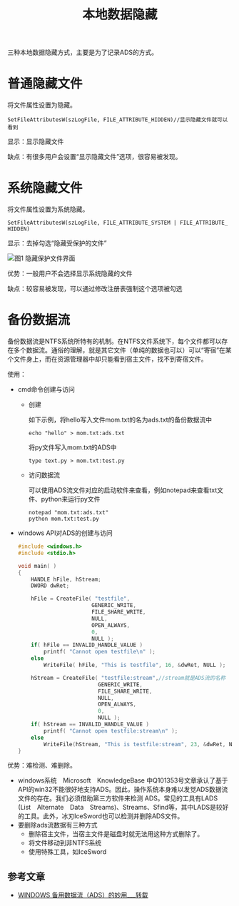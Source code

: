 ﻿---
layout: post
title: "本地数据隐藏"
pubtime: 2019-8-1
updatetime: 2019-8-1
categories: SecurityProgram
tags: Windows c
---

三种本地数据隐藏方式，主要是为了记录ADS的方式。


# 普通隐藏文件

将文件属性设置为隐藏。

```
SetFileAttributesW(szLogFile, FILE_ATTRIBUTE_HIDDEN)//显示隐藏文件就可以看到
```

显示：显示隐藏文件

缺点：有很多用户会设置“显示隐藏文件”选项，很容易被发现。

# 系统隐藏文件

将文件属性设置为系统隐藏。

```
SetFileAttributesW(szLogFile, FILE_ATTRIBUTE_SYSTEM | FILE_ATTRIBUTE_ HIDDEN)
```

显示：去掉勾选“隐藏受保护的文件”

![图1 隐藏保护文件界面](https://chrishuppor.github.io/image/Snipaste_2019-08-01_11-23-06.PNG)

优势：一般用户不会选择显示系统隐藏的文件

缺点：较容易被发现，可以通过修改注册表强制这个选项被勾选

# 备份数据流

备份数据流是NTFS系统所特有的机制。在NTFS文件系统下，每个文件都可以存在多个数据流。通俗的理解，就是其它文件（单纯的数据也可以）可以“寄宿”在某个文件身上，而在资源管理器中却只能看到宿主文件，找不到寄宿文件。

使用：

* cmd命令创建与访问

  * 创建

    如下示例，将hello写入文件mom.txt的名为ads.txt的备份数据流中

    ```
    echo "hello" > mom.txt:ads.txt
    ```

    将py文件写入mom.txt的ADS中

    ```
    type text.py > mom.txt:test.py
    ```

  * 访问数据流

    可以使用ADS流文件对应的启动软件来查看，例如notepad来查看txt文件、python来运行py文件

    ```
    notepad "mom.txt:ads.txt"
    python mom.txt:test.py
    ```

* windows API对ADS的创建与访问

  ```c
  #include <windows.h>
  #include <stdio.h>
  
  void main( )
  {
      HANDLE hFile, hStream;
      DWORD dwRet;
  
      hFile = CreateFile( "testfile",
                         GENERIC_WRITE,
                         FILE_SHARE_WRITE,
                         NULL,
                         OPEN_ALWAYS,
                         0,
                         NULL );
      if( hFile == INVALID_HANDLE_VALUE )
          printf( "Cannot open testfile\n" );
      else
          WriteFile( hFile, "This is testfile", 16, &dwRet, NULL );
  
      hStream = CreateFile( "testfile:stream",//stream就是ADS流的名称
                           GENERIC_WRITE,
                           FILE_SHARE_WRITE,
                           NULL,
                           OPEN_ALWAYS,
                           0,
                           NULL );
      if( hStream == INVALID_HANDLE_VALUE )
          printf( "Cannot open testfile:stream\n" );
      else
          WriteFile(hStream, "This is testfile:stream", 23, &dwRet, NULL);
  }
  ```

优势：难检测、难删除。

* windows系统　Microsoft　KnowledgeBase 中Q101353号文章承认了基于API的win32不能很好地支持ADS。因此，操作系统本身难以发觉ADS数据流文件的存在。我们必须借助第三方软件来检测 ADS。常见的工具有LADS　(List　Alternate　Data　Streams)、Streams、Sfind等，其中LADS是较好的工具。此外，冰刃IceSword也可以检测并删除ADS文件。
* 要删除ads流数据有三种方式
  * 删除宿主文件，当宿主文件是磁盘时就无法用这种方式删除了。
  * 将文件移动到非NTFS系统
  * 使用特殊工具，如IceSword

## 参考文章

* [WINDOWS 备用数据流（ADS）的妙用___转载](https://www.cnblogs.com/feiyucha/p/9940895.html)

